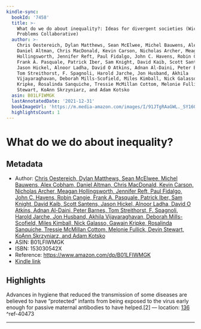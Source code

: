 ```yaml
---
kindle-sync:
  bookId: '7458'
  title: >-
    What do we do about inequality?: Ideas for divergent societies (Wicked
    Problems Collaborative)
  author: >-
    Chris Oestereich, Dylan Matthews, Sean McElwee, Michel Bauwens, Alex Cobham,
    Daniel Altman, Chris MacDonald, Kevin Carson, Nicholas Archer, Meagan
    Hollingsworth, Jennifer Reft, Paul Fidalgo, John C. Havens, Robin Cangie,
    Frank A. Pasquale, Patrick Iber, Sam Knight, David Kaib, Scott Santens,
    Jason Hickel, Alnoor Ladha, David O Atkins, Adnan Al-Daini, Peter Barnes,
    Tom Streithorst, F. Spagnoli, Harold Jarche, Jon Husband, Akhila
    Vijayaraghavan, Deborah Mills-Scofield, Miles Kimball, Nick Galasso, Gawain
    Kripke, Rosalinda Sanquiche, Tressie McMillan Cottom, Melonie Fullick, Devin
    Stewart, KoAnn Skrzyniarz, and Adam Kotsko
  asin: B01LFIWMGK
  lastAnnotatedDate: '2021-12-31'
  bookImageUrl: 'https://m.media-amazon.com/images/I/91JTgRAaGWL._SY160.jpg'
  highlightsCount: 1
---
```

# What do we do about inequality?
## Metadata
* Author: [Chris Oestereich, Dylan Matthews, Sean McElwee, Michel Bauwens, Alex Cobham, Daniel Altman, Chris MacDonald, Kevin Carson, Nicholas Archer, Meagan Hollingsworth, Jennifer Reft, Paul Fidalgo, John C. Havens, Robin Cangie, Frank A. Pasquale, Patrick Iber, Sam Knight, David Kaib, Scott Santens, Jason Hickel, Alnoor Ladha, David O Atkins, Adnan Al-Daini, Peter Barnes, Tom Streithorst, F. Spagnoli, Harold Jarche, Jon Husband, Akhila Vijayaraghavan, Deborah Mills-Scofield, Miles Kimball, Nick Galasso, Gawain Kripke, Rosalinda Sanquiche, Tressie McMillan Cottom, Melonie Fullick, Devin Stewart, KoAnn Skrzyniarz, and Adam Kotsko](https://www.amazon.com/Chris-Oestereich/e/B01APQS2CQ/ref=dp_byline_cont_ebooks_1)
* ASIN: B01LFIWMGK
* ISBN: 153030542X
* Reference: https://www.amazon.com/dp/B01LFIWMGK
* [Kindle link](kindle://book?action=open&asin=B01LFIWMGK)

## Highlights
Advances in hygiene that reduced the transmission of some diseases are believed to have “protected” infants from being exposed to the virus early enough for passive maternal antibodies to have helped.[2] — location: [136](kindle://book?action=open&asin=B01LFIWMGK&location=136) ^ref-40473

---
